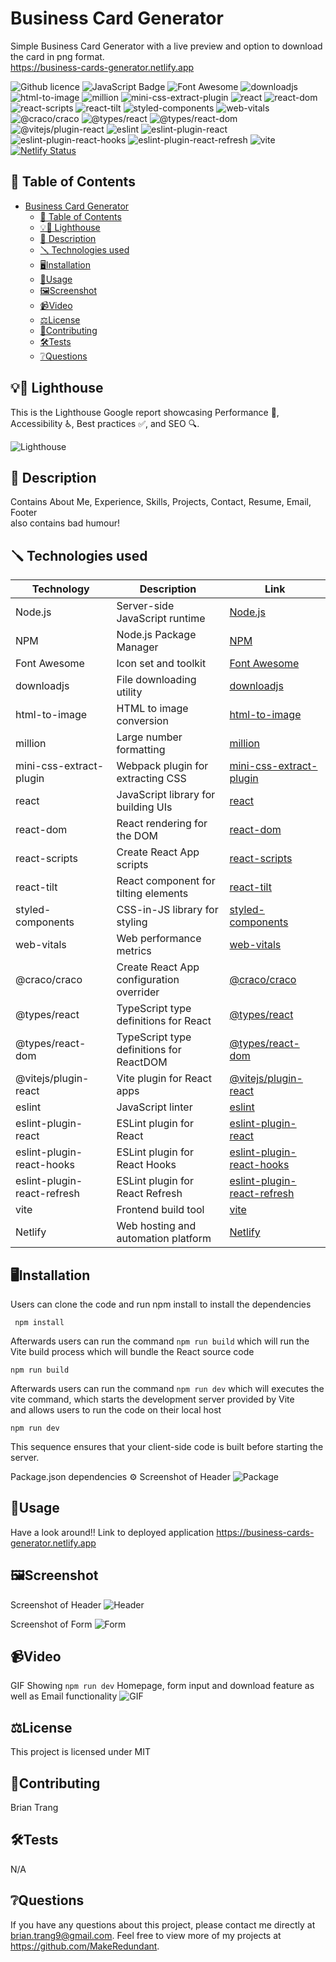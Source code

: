 # Business Card Generator 
Simple Business Card Generator with a live preview and option to download the card in png format.  
https://business-cards-generator.netlify.app  

![Github licence](http://img.shields.io/badge/license-MIT-blue.svg)
![JavaScript Badge](https://img.shields.io/badge/JavaScript-Latest-yellow.svg)
![Font Awesome](https://img.shields.io/badge/Font%20Awesome-%5E6.5.2-purple.svg)
![downloadjs](https://img.shields.io/badge/downloadjs-1.4.7-00ff00.svg)
![html-to-image](https://img.shields.io/badge/html--to--image-1.11.11-00ffff.svg)
![million](https://img.shields.io/badge/million-2.6.0--beta.7-ff00ff.svg)
![mini-css-extract-plugin](https://img.shields.io/badge/mini--css--extract--plugin-2.7.6-008000.svg)
![react](https://img.shields.io/badge/react-18.2.0-0000ff.svg)
![react-dom](https://img.shields.io/badge/react--dom-18.2.0-0000ff.svg)
![react-scripts](https://img.shields.io/badge/react--scripts-5.0.1-0000ff.svg)
![react-tilt](https://img.shields.io/badge/react--tilt-1.0.2-0000ff.svg)
![styled-components](https://img.shields.io/badge/styled--components-6.0.7-dda0dd.svg)
![web-vitals](https://img.shields.io/badge/web--vitals-3.4.0-ff0000.svg)
![@craco/craco](https://img.shields.io/badge/@craco/craco-7.1.0-ff8c00.svg)
![@types/react](https://img.shields.io/badge/@types/react-18.2.66-ff0000.svg)
![@types/react-dom](https://img.shields.io/badge/@types/react--dom-18.2.22-ff0000.svg)
![@vitejs/plugin-react](https://img.shields.io/badge/@vitejs/plugin--react-4.2.1-ff8c00.svg)
![eslint](https://img.shields.io/badge/eslint-8.57.0-ff8c00.svg)
![eslint-plugin-react](https://img.shields.io/badge/eslint--plugin--react-7.34.1-ff8c00.svg)
![eslint-plugin-react-hooks](https://img.shields.io/badge/eslint--plugin--react--hooks-4.6.0-ff8c00.svg)
![eslint-plugin-react-refresh](https://img.shields.io/badge/eslint--plugin--react--refresh-0.4.6-ff8c00.svg)
![vite](https://img.shields.io/badge/vite-5.2.0-ff8c00.svg)
[![Netlify Status](https://api.netlify.com/api/v1/badges/51555430-9552-4d43-8dea-6c8f7aa7cf8b/deploy-status)](https://app.netlify.com/sites/business-cards-generator/deploys)

## 📓 Table of Contents
- [Business Card Generator](#business-card-generator)
  - [📓 Table of Contents](#-table-of-contents)
  - [💡🏡 Lighthouse](#-lighthouse)
  - [📄 Description](#-description)
  - [🪛 Technologies used](#-technologies-used)
  - [🖥️Installation](#️installation)
  - [💬Usage](#usage)
  - [🖼️Screenshot](#️screenshot)
  - [📹Video](#video)
  - [⚖️License](#️license)
  - [🤝Contributing](#contributing)
  - [🛠️Tests](#️tests)
  - [❔Questions](#questions)

## 💡🏡 Lighthouse
This is the Lighthouse Google report showcasing Performance 🚀, Accessibility ♿️, Best practices ✅, and SEO 🔍.

![Lighthouse](./assets/Lighthouse.png)

## 📄 Description 
Contains About Me, Experience, Skills, Projects, Contact, Resume, Email, Footer  
also contains bad humour!  

## 🪛 Technologies used 

| Technology              | Description                           | Link                                       |
|-------------------------|---------------------------------------|--------------------------------------------|
| Node.js                 | Server-side JavaScript runtime         | [Node.js](https://nodejs.org/)             |
| NPM                     | Node.js Package Manager               | [NPM](https://www.npmjs.com/)             |
| Font Awesome            | Icon set and toolkit                  | [Font Awesome](https://fontawesome.com/)   |
| downloadjs              | File downloading utility              | [downloadjs](https://www.npmjs.com/package/downloadjs) |
| html-to-image           | HTML to image conversion              | [html-to-image](https://www.npmjs.com/package/html-to-image) |
| million                 | Large number formatting               | [million](https://www.npmjs.com/package/million) |
| mini-css-extract-plugin | Webpack plugin for extracting CSS      | [mini-css-extract-plugin](https://www.npmjs.com/package/mini-css-extract-plugin) |
| react                   | JavaScript library for building UIs   | [react](https://reactjs.org/)             |
| react-dom               | React rendering for the DOM           | [react-dom](https://reactjs.org/)         |
| react-scripts           | Create React App scripts              | [react-scripts](https://www.npmjs.com/package/react-scripts) |
| react-tilt              | React component for tilting elements  | [react-tilt](https://www.npmjs.com/package/react-tilt) |
| styled-components       | CSS-in-JS library for styling        | [styled-components](https://styled-components.com/) |
| web-vitals              | Web performance metrics               | [web-vitals](https://www.npmjs.com/package/web-vitals) |
| @craco/craco            | Create React App configuration overrider | [@craco/craco](https://www.npmjs.com/package/@craco/craco) |
| @types/react            | TypeScript type definitions for React | [@types/react](https://www.npmjs.com/package/@types/react) |
| @types/react-dom        | TypeScript type definitions for ReactDOM | [@types/react-dom](https://www.npmjs.com/package/@types/react-dom) |
| @vitejs/plugin-react    | Vite plugin for React apps           | [@vitejs/plugin-react](https://www.npmjs.com/package/@vitejs/plugin-react) |
| eslint                  | JavaScript linter                    | [eslint](https://eslint.org/)             |
| eslint-plugin-react     | ESLint plugin for React              | [eslint-plugin-react](https://www.npmjs.com/package/eslint-plugin-react) |
| eslint-plugin-react-hooks | ESLint plugin for React Hooks      | [eslint-plugin-react-hooks](https://www.npmjs.com/package/eslint-plugin-react-hooks) |
| eslint-plugin-react-refresh | ESLint plugin for React Refresh   | [eslint-plugin-react-refresh](https://www.npmjs.com/package/eslint-plugin-react-refresh) |
| vite                    | Frontend build tool                  | [vite](https://vitejs.dev/)               |
| Netlify                 | Web hosting and automation platform  | [Netlify](https://www.netlify.com/)       |

    
## 🖥️Installation 

Users can clone the code and run npm install to install the dependencies
```pip
 npm install 
```

Afterwards users can run the command ```npm run build``` which will run the Vite build process which will bundle the React source code
```pip
npm run build
```

Afterwards users can run the command ```npm run dev``` which will executes the vite command, which starts the development server provided by Vite  
and allows users to run the code on their local host
```pip
npm run dev
```
This sequence ensures that your client-side code is built before starting the server.

Package.json dependencies ⚙️
Screenshot of Header
![Package](./assets/package.json.png)

## 💬Usage 

Have a look around!!
Link to deployed application
https://business-cards-generator.netlify.app 


## 🖼️Screenshot
Screenshot of Header
![Header](./assets/Homepage.png)

Screenshot of Form
![Form](./assets/Form.png)

## 📹Video
GIF Showing ```npm run dev``` Homepage, form input and download feature 
as well as Email functionality
![GIF](./assets/Business-Card.gif)
  
## ⚖️License 
This project is licensed under MIT
  
## 🤝Contributing 
Brian Trang  
  
## 🛠️Tests
N/A
 
## ❔Questions
If you have any questions about this project, please contact me directly at brian.trang9@gmail.com. Feel free to view more of my projects at https://github.com/MakeRedundant.